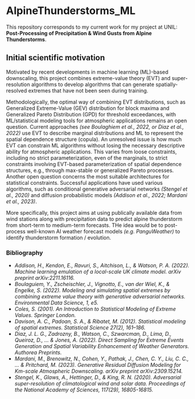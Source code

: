 # AlpineThunderstorms_ML
This repository corresponds to my current work for my project at UNIL: **Post-Processing of Precipitation & Wind Gusts from Alpine Thunderstorms**.

## Initial scientific motivation

Motivated by recent developments in machine learning (ML)-based downscaling, this project combines extreme-value theory (EVT) and super-resolution algorithms to develop algorithms that can generate spatially-resolved extremes that have not been seen during training. 

Methodologically, the optimal way of combining EVT distributions, such as Generalized Extreme-Value (GEV) distribution for block maxima and Generalized Pareto Distribution (GPD) for threshold exceedances, with ML/statistical modeling tools for atmospheric applications remains an open question. Current approaches _(see Boulaghiem et al., 2022, or Diaz et al., 2022)_ use EVT to describe marginal distributions and ML to represent the spatial dependence structure (copula). An unresolved issue is how much EVT can constrain ML algorithms without losing the necessary descriptive ability for atmospheric applications. This varies from loose constraints, including no strict parameterization, even of the marginals, to strict constraints involving EVT-based parameterization of spatial dependence structures, e.g., through max-stable or generalized Pareto processes. Another open question concerns the most suitable architectures for statistical constraints. Successful applications have used various algorithms, such as conditional generative adversarial networks _(Stengel et al., 2020)_ and diffusion probabilistic models _(Addison et al., 2022; Mardani et al., 2023)_.

More specifically, this project aims at using publically available data from wind stations along with precipitation data to predict alpine thunderstorm from short-term to medium-term forecasts. THe idea would be to post-process well-known AI weather forecast models _(e.g. PanguWeather)_ to identify thunderstorm formation / evolution.

### Bibliography
 - *Addison, H., Kendon, E., Ravuri, S., Aitchison, L., & Watson, P. A. (2022). Machine learning emulation of a local-scale UK climate model. arXiv preprint arXiv:2211.16116.*
 - *Boulaguiem, Y., Zscheischler, J., Vignotto, E., van der Wiel, K., & Engelke, S. (2022). Modeling and simulating spatial extremes by combining extreme value theory with generative adversarial networks. Environmental Data Science, 1, e5.*
 - *Coles, S. (2001). An Introduction to Statistical Modeling of Extreme Values. Springer London.*
 - *Davison, A. C., Padoan, S. A., & Ribatet, M. (2012). Statistical modeling of spatial extremes. Statistical Science 27(2), 161–186.*
 - *Diaz, J. L. G., Zadrozny, B., Watson, C., Szwarcman, D., Lima, D., Queiroz, D., … & Jones, A. (2022). Direct Sampling for Extreme Events Generation and Spatial Variability Enhancement of Weather Generators. Authorea Preprints.*
 - *Mardani, M., Brenowitz, N., Cohen, Y., Pathak, J., Chen, C. Y., Liu, C. C., … & Pritchard, M. (2023). Generative Residual Diffusion Modeling for Km-scale Atmospheric Downscaling. arXiv preprint arXiv:2309.15214.*
 - *Stengel, K., Glaws, A., Hettinger, D., & King, R. N. (2020). Adversarial super-resolution of climatological wind and solar data. Proceedings of the National Academy of Sciences, 117(29), 16805-16815.*
